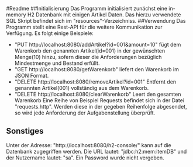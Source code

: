 #Readme
##Initialisierung
Das Programm initialisiert zunächst eine in-memory H2 Datenbank mit einigen Artikel Daten. Das hierzu verwendete
SQL Skript befindet sich im "resources"-Verzeichniss.
##Verwendung
Das Programm stellt eine Rest-API für die weitere Kommunikation zur Verfügung. Es folgt einige Beispiele:
* "PUT http://localhost:8080/addArtikel?id=001&amount=10" fügt dem Warenkorb den genannten Artikel(id=001)
in der gewünschten Menge(10) hinzu, sofern dieser die Anforderungen bezüglich Mindestmenge und Bestand erfüllt.
* "GET http://localhost:8080/getWarenkorb" liefert den Warenkorb im JSON Format.
* "DELETE http://localhost:8080/removeArtikel?id=001" Entfernt den genannten Artikel(001) vollständig aus dem Warenkorb.
* "DELETE http://localhost:8080/clearWarenkorb" Leert den gesamten Warenkorb
Eine Reihe von Beispiel Requests befindet sich in der Datei "requests.http". Werden diese in der gegeben Reihenfolge
abgesendet, so wird jede Anforderung der Aufgabenstellung überprüft.
## Sonstiges
Unter der Adresse: "http://localhost:8080/h2-console/" kann auf die Datenbank zugegriffen werden.
Die URL lautet: "jdbc:h2:mem:itemDB" und der Nutzername lautet: "sa". Ein Password wurde nicht vergeben.
